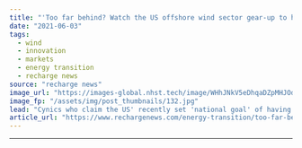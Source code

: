 ```yaml
---
title: "'Too far behind? Watch the US offshore wind sector gear-up to hit Biden's giga-scale targets'"
date: "2021-06-03"
tags: 
  - wind
  - innovation
  - markets
  - energy transition
  - recharge news
source: "recharge news"
image_url: "https://images-global.nhst.tech/image/WHhJNkV5eDhqaDZpMHJOdjNpYVB2VWNwdVYwcndTVTJJaStJZnZuNTBIQT0=/nhst/binary/fbaa420c976d098964d6463066d680af"
image_fp: "/assets/img/post_thumbnails/132.jpg"
lead: "Cynics who claim the US' recently set 'national goal' of having 30GW of turbines turning in its waters by 2030 is 'impossible' need a rethink at this industry-making moment, writes Ross Gould"
article_url: "https://www.rechargenews.com/energy-transition/too-far-behind-watch-the-us-offshore-wind-sector-gear-up-to-hit-bidens-giga-scale-targets/2-1-1020197"
---
```


---
